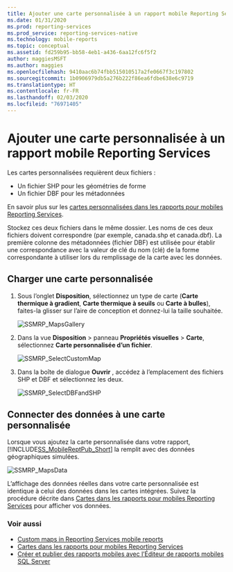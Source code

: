 ```yaml
---
title: Ajouter une carte personnalisée à un rapport mobile Reporting Services | Microsoft Docs
ms.date: 01/31/2020
ms.prod: reporting-services
ms.prod_service: reporting-services-native
ms.technology: mobile-reports
ms.topic: conceptual
ms.assetid: fd259b95-bb58-4eb1-a436-6aa12fc6f5f2
author: maggiesMSFT
ms.author: maggies
ms.openlocfilehash: 9410aac6b74fbb515010517a2fe0667f3c197802
ms.sourcegitcommit: 1b0906979db5a276b222f86ea6fdbe638e6c9719
ms.translationtype: HT
ms.contentlocale: fr-FR
ms.lasthandoff: 02/03/2020
ms.locfileid: "76971405"
---
```

# <a name="add-a-custom-map-to-a-reporting-services-mobile-report"></a>Ajouter une carte personnalisée à un rapport mobile Reporting Services
Les cartes personnalisées requièrent deux fichiers :  
* Un fichier SHP pour les géométries de forme  
* Un fichier DBF pour les métadonnées  
  
En savoir plus sur les [cartes personnalisées dans les rapports pour mobiles Reporting Services](../../reporting-services/mobile-reports/custom-maps-in-reporting-services-mobile-reports.md).  
  
Stockez ces deux fichiers dans le même dossier. Les noms de ces deux fichiers doivent correspondre (par exemple, canada.shp et canada.dbf). La première colonne des métadonnées (fichier DBF) est utilisée pour établir une correspondance avec la valeur de clé du nom (clé) de la forme correspondante à utiliser lors du remplissage de la carte avec les données.
  
## <a name="load-a-custom-map"></a>Charger une carte personnalisée  
  
1. Sous l’onglet **Disposition**, sélectionnez un type de carte (**Carte thermique à gradient**, **Carte thermique à seuils** ou **Carte à bulles**), faites-la glisser sur l’aire de conception et donnez-lui la taille souhaitée.  
  
   ![SSMRP_MapsGallery](../../reporting-services/mobile-reports/media/ssmrp-mapsgallery.png)  
  
2. Dans la vue **Disposition** > panneau **Propriétés visuelles** > **Carte**, sélectionnez **Carte personnalisée d’un fichier**.   
  
   ![SSMRP_SelectCustomMap](../../reporting-services/mobile-reports/media/ssmrp-selectcustommap.png)  
  
3. Dans la boîte de dialogue **Ouvrir** , accédez à l’emplacement des fichiers SHP et DBF et sélectionnez les deux.   
  
   ![SSMRP_SelectDBFandSHP](../../reporting-services/mobile-reports/media/ssmrp-selectdbfandshp.png)  
  
## <a name="connect-data-to-a-custom-map"></a>Connecter des données à une carte personnalisée  
Lorsque vous ajoutez la carte personnalisée dans votre rapport, [!INCLUDE[SS_MobileReptPub_Short](../../includes/ss-mobilereptpub-short.md)] la remplit avec des données géographiques simulées.  
  
![SSMRP_MapsData](../../reporting-services/mobile-reports/media/ssmrp-mapsdata.png)  
  
L’affichage des données réelles dans votre carte personnalisée est identique à celui des données dans les cartes intégrées. Suivez la procédure décrite dans [Cartes dans les rapports pour mobiles Reporting Services](../../reporting-services/mobile-reports/maps-in-reporting-services-mobile-reports.md) pour afficher vos données.  
  
### <a name="see-also"></a>Voir aussi  
- [Custom maps in Reporting Services mobile reports](../../reporting-services/mobile-reports/custom-maps-in-reporting-services-mobile-reports.md)  
- [Cartes dans les rapports pour mobiles Reporting Services](../../reporting-services/mobile-reports/maps-in-reporting-services-mobile-reports.md)  
- [Créer et publier des rapports mobiles avec l’Éditeur de rapports mobiles SQL Server](../../reporting-services/mobile-reports/create-mobile-reports-with-sql-server-mobile-report-publisher.md)   
  
  
  
  
